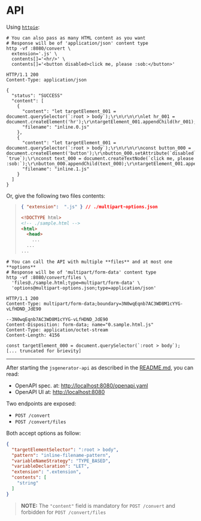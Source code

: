 # API

Using [`httpie`](https://httpie.io/):
```shell
# You can also pass as many HTML content as you want
# Response will be of 'application/json' content type
http -vf :8080/convert \
  extension='.js' \
  contents[]='<hr/>' \
  contents[]='<button disabled>click me, please :sob:</button>'

HTTP/1.1 200 
Content-Type: application/json

{
  "status": "SUCCESS"
  "content": [
    {
      "content": "let targetElement_001 = document.querySelector(`:root > body`);\r\n\r\n\r\nlet hr_001 = document.createElement('hr');\r\ntargetElement_001.appendChild(hr_001);\r\n",
      "filename": "inline.0.js"
    },
    {
      "content": "let targetElement_001 = document.querySelector(`:root > body`);\r\n\r\n\r\nconst button_000 = document.createElement('button');\r\nbutton_000.setAttribute(`disabled`, `true`);\r\nconst text_000 = document.createTextNode(`click me, please :sob:`);\r\nbutton_000.appendChild(text_000);\r\ntargetElement_001.appendChild(button_000);\r\n",
      "filename": "inline.1.js"
    }
  ]
}
```

Or, give the following two files contents:
> ```json
> { "extension":  ".js" } // ./multipart-options.json
> ```
>
> ```html
> <!DOCTYPE html>
> <!-- ./sample.html -->
> <html>
>   <head>
>     ...
>   ...
> ...
> ```

```shell
# You can call the API with multiple **files** and at most one **options**
# Response will be of 'multipart/form-data' content type
http -vf :8080/convert/files \
  'files@./sample.html;type=multipart/form-data' \
  'options@multipart-options.json;type=application/json'

HTTP/1.1 200 
Content-Type: multipart/form-data;boundary=3N0wqEqnb7AC3WD8M1cYYG-vLfHDND_JdE90

--3N0wqEqnb7AC3WD8M1cYYG-vLfHDND_JdE90
Content-Disposition: form-data; name="0.sample.html.js"
Content-Type: application/octet-stream
Content-Length: 4156

const targetElement_000 = document.querySelector(`:root > body`);
[... truncated for brievity]
```

---

After starting the `jsgenerator-api` as described in the [README.md](./README.md), you can read:

+ OpenAPI spec. at: [http://localhost:8080/openapi.yaml](http://localhost:8080/openapi.yaml)
+ OpenAPI UI at: [http://localhost:8080](http://localhost:8080)

Two endpoints are exposed:
+ `POST /convert`
+ `POST /convert/files`

Both accept options as follow:
```json
{
  "targetElementSelector": ":root > body",
  "pattern": "inline-filename-pattern",
  "variableNameStrategy": "TYPE_BASED",
  "variableDeclaration": "LET",
  "extension": ".extension",
  "contents": [
    "string"
  ]
}
```
> **NOTE:** The `"content"` field is mandatory for `POST /convert` and forbidden for `POST /convert/files`
